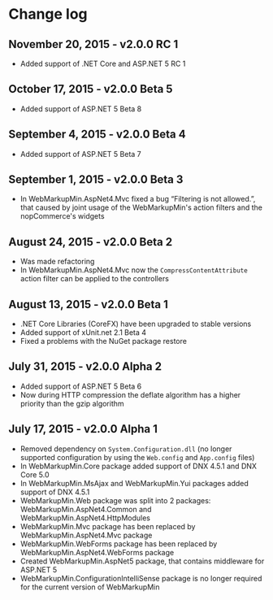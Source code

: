 Change log
==========

## November 20, 2015 - v2.0.0 RC 1
 * Added support of .NET Core and ASP.NET 5 RC 1

## October 17, 2015 - v2.0.0 Beta 5
 * Added support of ASP.NET 5 Beta 8

## September 4, 2015 - v2.0.0 Beta 4
 * Added support of ASP.NET 5 Beta 7

## September 1, 2015 - v2.0.0 Beta 3
 * In WebMarkupMin.AspNet4.Mvc fixed a bug “Filtering is not allowed.”, that caused by joint usage of the WebMarkupMin's action filters and the nopCommerce's widgets

## August 24, 2015 - v2.0.0 Beta 2
 * Was made refactoring
 * In WebMarkupMin.AspNet4.Mvc now the `CompressContentAttribute` action filter can be applied to the controllers

## August 13, 2015 - v2.0.0 Beta 1
 * .NET Core Libraries (CoreFX) have been upgraded to stable versions
 * Added support of xUnit.net 2.1 Beta 4
 * Fixed a problems with the NuGet package restore

## July 31, 2015 - v2.0.0 Alpha 2
 * Added support of ASP.NET 5 Beta 6
 * Now during HTTP compression the deflate algorithm has a higher priority than the gzip algorithm

## July 17, 2015 - v2.0.0 Alpha 1
 * Removed dependency on `System.Configuration.dll` (no longer supported configuration by using the `Web.config` and `App.config` files)
 * In WebMarkupMin.Core package added support of DNX 4.5.1 and DNX Core 5.0
 * In WebMarkupMin.MsAjax and WebMarkupMin.Yui packages added support of DNX 4.5.1
 * WebMarkupMin.Web package was split into 2 packages: WebMarkupMin.AspNet4.Common and WebMarkupMin.AspNet4.HttpModules
 * WebMarkupMin.Mvc package has been replaced by WebMarkupMin.AspNet4.Mvc package
 * WebMarkupMin.WebForms package has been replaced by WebMarkupMin.AspNet4.WebForms package
 * Created WebMarkupMin.AspNet5 package, that contains middleware for ASP.NET 5
 * WebMarkupMin.ConfigurationIntelliSense package is no longer required for the current version of WebMarkupMin